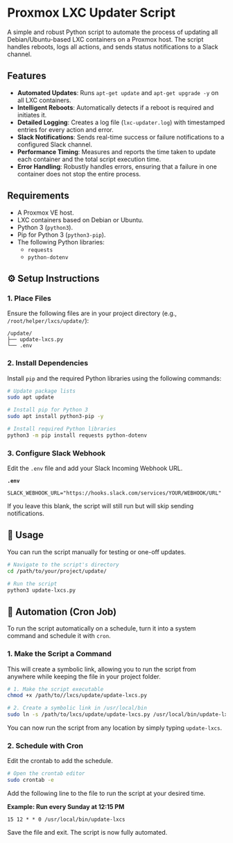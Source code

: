 # Proxmox LXC Updater Script

A simple and robust Python script to automate the process of updating all Debian/Ubuntu-based LXC containers on a Proxmox host. The script handles reboots, logs all actions, and sends status notifications to a Slack channel.

## Features

* **Automated Updates**: Runs `apt-get update` and `apt-get upgrade -y` on all LXC containers.
* **Intelligent Reboots**: Automatically detects if a reboot is required and initiates it.
* **Detailed Logging**: Creates a log file (`lxc-updater.log`) with timestamped entries for every action and error.
* **Slack Notifications**: Sends real-time success or failure notifications to a configured Slack channel.
* **Performance Timing**: Measures and reports the time taken to update each container and the total script execution time.
* **Error Handling**: Robustly handles errors, ensuring that a failure in one container does not stop the entire process.

## Requirements

* A Proxmox VE host.
* LXC containers based on Debian or Ubuntu.
* Python 3 (`python3`).
* Pip for Python 3 (`python3-pip`).
* The following Python libraries:
  * `requests`
  * `python-dotenv`

## ⚙️ Setup Instructions

### 1. Place Files

Ensure the following files are in your project directory (e.g., `/root/helper/lxcs/update/`):

```
/update/
├── update-lxcs.py
└── .env
```

### 2. Install Dependencies

Install `pip` and the required Python libraries using the following commands:

```bash
# Update package lists
sudo apt update

# Install pip for Python 3
sudo apt install python3-pip -y

# Install required Python libraries
python3 -m pip install requests python-dotenv
```

### 3. Configure Slack Webhook

Edit the `.env` file and add your Slack Incoming Webhook URL.

**`.env`**

```env
SLACK_WEBHOOK_URL="https://hooks.slack.com/services/YOUR/WEBHOOK/URL"
```

If you leave this blank, the script will still run but will skip sending notifications.

## 🚀 Usage

You can run the script manually for testing or one-off updates.

```bash
# Navigate to the script's directory
cd /path/to/your/project/update/

# Run the script
python3 update-lxcs.py
```

## 🤖 Automation (Cron Job)

To run the script automatically on a schedule, turn it into a system command and schedule it with `cron`.

### 1. Make the Script a Command

This will create a symbolic link, allowing you to run the script from anywhere while keeping the file in your project folder.

```bash
# 1. Make the script executable
chmod +x /path/to//lxcs/update/update-lxcs.py

# 2. Create a symbolic link in /usr/local/bin
sudo ln -s /path/to/lxcs/update/update-lxcs.py /usr/local/bin/update-lxcs
```

You can now run the script from any location by simply typing `update-lxcs`.

### 2. Schedule with Cron

Edit the crontab to add the schedule.

```bash
# Open the crontab editor
sudo crontab -e
```

Add the following line to the file to run the script at your desired time.

**Example: Run every Sunday at 12:15 PM**

```cron
15 12 * * 0 /usr/local/bin/update-lxcs
```

Save the file and exit. The script is now fully automated.
